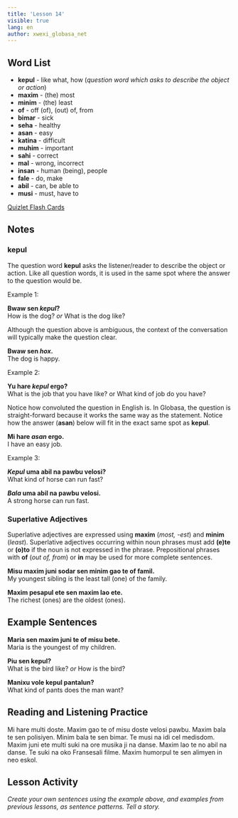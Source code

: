 ```yaml
---
title: 'Lesson 14'
visible: true
lang: en
author: xwexi_globasa_net
---
```


## Word List

* **kepul** - like what, how (_question word which asks to describe the object or action_)  
* **maxim** - (the) most  
* **minim** - (the) least  
* **of** - off (of), (out) of, from  
* **bimar** - sick  
* **seha** - healthy  
* **asan** - easy  
* **katina** - difficult  
* **muhim** - important  
* **sahi** - correct  
* **mal** - wrong, incorrect  
* **insan** - human (being), people  
* **fale** - do, make  
* **abil** - can, be able to   
* **musi** - must, have to  

[Quizlet Flash Cards](https://quizlet.com/559692638/globasa-101-lesson-14-flash-cards/)

## Notes
### kepul

The question word **kepul** asks the listener/reader to describe the object or action. Like all question words, it is used in the same spot where the answer to the question would be. 

Example 1:

**Bwaw sen _kepul_?**  
How is the dog? _or_ What is the dog like? 

Although the question above is ambiguous, the context of the conversation will typically make the question clear. 

**Bwaw sen _hox_.**  
The dog is happy. 

Example 2:

**Yu hare _kepul_ ergo?**  
What is the job that you have like? or What kind of job do you have?

Notice how convoluted the question in English is. In Globasa, the question is straight-forward because it works the same way as the statement. Notice how the answer (**asan**) below will fit in the exact same spot as **kepul**.

**Mi hare _asan_ ergo.**  
I have an easy job. 

Example 3:

**_Kepul_ uma abil na pawbu velosi?**  
What kind of horse can run fast?

**_Bala_ uma abil na pawbu velosi.**  
A strong horse can run fast.

### Superlative Adjectives

Superlative adjectives are expressed using **maxim** (_most, -est_) and **minim** (_least_). Superlative adjectives occurring within noun phrases must add **(e)te** or **(o)to** if the noun is not expressed in the phrase. Prepositional phrases with **of** (_out of, from_) or **in** may be used for more complete sentences. 

**Misu maxim juni sodar sen minim gao te of famil.**    
My youngest sibling is the least tall (one) of the family. 

**Maxim pesapul ete sen maxim lao ete.**  
The richest (ones) are the oldest (ones). 

## Example Sentences

**Maria sen maxim juni te of misu bete.**  
Maria is the youngest of my children.

**Piu sen kepul?**  
What is the bird like? _or_ How is the bird?

**Manixu vole kepul pantalun?**  
What kind of pants does the man want?

## Reading and Listening Practice

Mi hare multi doste. Maxim gao te of misu doste velosi pawbu. Maxim bala te sen polisiyen. Minim bala te sen bimar. Te musi na idi cel medisdom. Maxim juni ete multi suki na ore musika ji na danse. Maxim lao te no abil na danse. Te suki na oko Fransesali filme. Maxim humorpul te sen alimyen in neo eskol.   

## Lesson Activity

_Create your own sentences using the example above, and examples from previous lessons, as sentence patterns. Tell a story._
